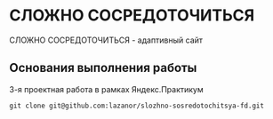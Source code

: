 # СЛОЖНО СОСРЕДОТОЧИТЬСЯ

СЛОЖНО СОСРЕДОТОЧИТЬСЯ - адаптивный сайт

## Основания выполнения работы

3-я проектная работа в рамках Яндекс.Практикум

`git clone git@github.com:lazanor/slozhno-sosredotochitsya-fd.git`
